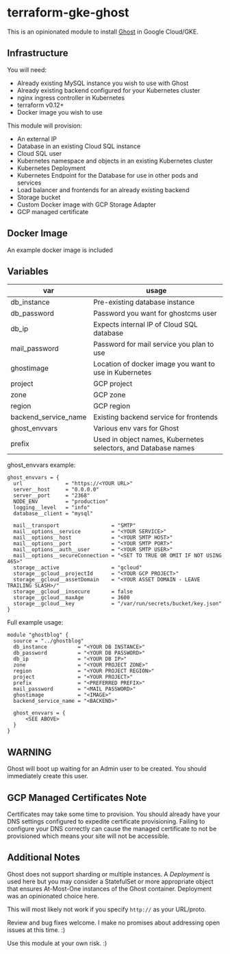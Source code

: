 # terraform-gke-ghost

This is an opinionated module to install [Ghost](https://ghost.org/) in Google Cloud/GKE.

## Infrastructure

You will need:
- Already existing MySQL instance you wish to use with Ghost
- Already existing backend configured for your Kubernetes cluster
- nginx ingress controller in Kubernetes
- terraform v0.12+
- Docker image you wish to use

This module will provision:
- An external IP
- Database in an existing Cloud SQL instance
- Cloud SQL user
- Kubernetes namespace and objects in an existing Kubernetes cluster
- Kubernetes Deployment
- Kubernetes Endpoint for the Database for use in other pods and services
- Load balancer and frontends for an already existing backend
- Storage bucket
- Custom Docker image with GCP Storage Adapter
- GCP managed certificate

## Docker Image

An example docker image is included

## Variables

|var|usage|
|---|-----|
|db_instance| Pre-existing database instance |
|db_password| Password you want for ghostcms user |
|db_ip| Expects internal IP of Cloud SQL database |
|mail_password| Password for mail service you plan to use |
|ghostimage| Location of docker image you want to use in Kubernetes |
|project| GCP project |
|zone| GCP zone |
|region| GCP region |
|backend_service_name|Existing backend service for frontends|
|ghost_envvars| Various env vars for Ghost |
|prefix| Used in object names, Kubernetes selectors, and Database names|

ghost_envvars example:
```
ghost_envvars = {
  url              = "https://<YOUR URL>"
  server__host     = "0.0.0.0"
  server__port     = "2368"
  NODE_ENV         = "production"
  logging__level   = "info"
  database__client = "mysql"

  mail__transport                 = "SMTP"
  mail__options__service          = "<YOUR SERVICE>"
  mail__options__host             = "<YOUR SMTP HOST>"
  mail__options__port             = "<YOUR SMTP PORT>"
  mail__options__auth__user       = "<YOUR SMTP USER>"
  mail__options__secureConnection = "<SET TO TRUE OR OMIT IF NOT USING 465>"
  storage__active                 = "gcloud"
  storage__gcloud__projectId      = "<YOUR GCP PROJECT>"
  storage__gcloud__assetDomain    = "<YOUR ASSET DOMAIN - LEAVE TRAILING SLASH>/"
  storage__gcloud__insecure       = false
  storage__gcloud__maxAge         = 3600
  storage__gcloud__key            = "/var/run/secrets/bucket/key.json"
}
```

Full example usage:

```
module "ghostblog" {
  source = "../ghostblog"
  db_instance          = "<YOUR DB INSTANCE>"
  db_password          = "<YOUR DB PASSWORD>"
  db_ip                = "<YOUR DB IP>"
  zone                 = "<YOUR PROJECT ZONE>"
  region               = "<YOUR PROJECT REGION>"
  project              = "<YOUR PROJECT>"
  prefix               = "<PREFERRED PREFIX>"
  mail_password        = "<MAIL PASSWORD>"
  ghostimage           = "<IMAGE>"
  backend_service_name = "<BACKEND>"

  ghost_envvars = {
      <SEE ABOVE>
  }
}
```

## WARNING

Ghost will boot up waiting for an Admin user to be created. You should immediately create this user.

## GCP Managed Certificates Note

Certificates may take some time to provision. You should already have your DNS settings configured to expedite certificate provisioning. Failing to configure your DNS correctly can cause the managed certificate to not be provisioned which means your site will not be accessible.

## Additional Notes

Ghost does not support sharding or multiple instances. A _Deployment_ is used here but you may consider a StatefulSet or more appropriate object that ensures At-Most-One instances of the Ghost container. Deployment was an opinionated choice here.

This will most likely not work if you specify `http://` as your URL/proto.

Review and bug fixes welcome. I make no promises about addressing open issues at this time. :)

Use this module at your own risk. :)